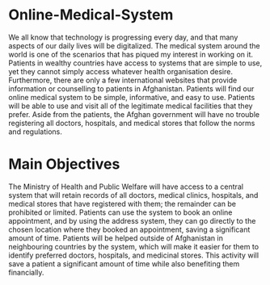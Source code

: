 # Online-Medical-System
We all know that technology is progressing every day, and that many aspects of our daily lives will be digitalized. The medical system around the world is one of the scenarios that has piqued my interest in working on it. Patients in wealthy countries have access to systems that are simple to use, yet they cannot simply access whatever health organisation desire. Furthermore, there are only a few international websites that provide information or counselling to patients in Afghanistan. Patients will find our online medical system to be simple, informative, and easy to use. Patients will be able to use and visit all of the legitimate medical facilities that they prefer. Aside from the patients, the Afghan government will have no trouble registering all doctors, hospitals, and medical stores that follow the norms and regulations. 
# Main Objectives
The Ministry of Health and Public Welfare will have access to a central system that will retain records of all doctors, medical clinics, hospitals, and medical stores that have registered with them; the remainder can be prohibited or limited.
Patients can use the system to book an online appointment, and by using the address system, they can go directly to the chosen location where they booked an appointment, saving a significant amount of time. 
Patients will be helped outside of Afghanistan in neighbouring countries by the system, which will make it easier for them to identify preferred doctors, hospitals, and medicinal stores. This activity will save a patient a significant amount of time while also benefiting them financially.

